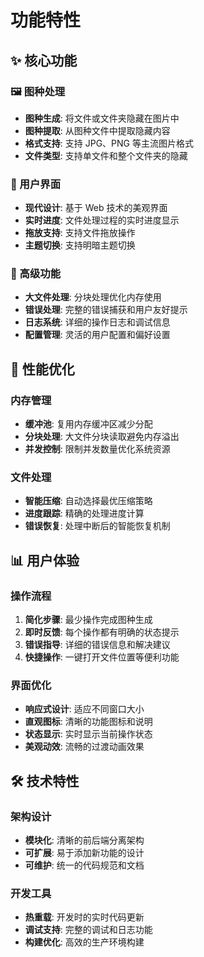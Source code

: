# 功能特性

## ✨ 核心功能

### 🖼️ 图种处理
- **图种生成**: 将文件或文件夹隐藏在图片中
- **图种提取**: 从图种文件中提取隐藏内容
- **格式支持**: 支持 JPG、PNG 等主流图片格式
- **文件类型**: 支持单文件和整个文件夹的隐藏

### 🎨 用户界面
- **现代设计**: 基于 Web 技术的美观界面
- **实时进度**: 文件处理过程的实时进度显示
- **拖放支持**: 支持文件拖放操作
- **主题切换**: 支持明暗主题切换

### 🔧 高级功能
- **大文件处理**: 分块处理优化内存使用
- **错误处理**: 完整的错误捕获和用户友好提示
- **日志系统**: 详细的操作日志和调试信息
- **配置管理**: 灵活的用户配置和偏好设置

## 🚀 性能优化

### 内存管理
- **缓冲池**: 复用内存缓冲区减少分配
- **分块处理**: 大文件分块读取避免内存溢出
- **并发控制**: 限制并发数量优化系统资源

### 文件处理
- **智能压缩**: 自动选择最优压缩策略
- **进度跟踪**: 精确的处理进度计算
- **错误恢复**: 处理中断后的智能恢复机制

## 📊 用户体验

### 操作流程
1. **简化步骤**: 最少操作完成图种生成
2. **即时反馈**: 每个操作都有明确的状态提示
3. **错误指导**: 详细的错误信息和解决建议
4. **快捷操作**: 一键打开文件位置等便利功能

### 界面优化
- **响应式设计**: 适应不同窗口大小
- **直观图标**: 清晰的功能图标和说明
- **状态显示**: 实时显示当前操作状态
- **美观动效**: 流畅的过渡动画效果

## 🛠️ 技术特性

### 架构设计
- **模块化**: 清晰的前后端分离架构
- **可扩展**: 易于添加新功能的设计
- **可维护**: 统一的代码规范和文档

### 开发工具
- **热重载**: 开发时的实时代码更新
- **调试支持**: 完整的调试和日志功能
- **构建优化**: 高效的生产环境构建